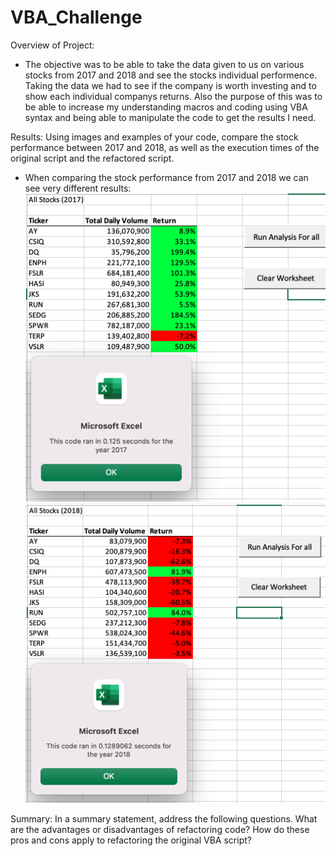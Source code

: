 # VBA_Challenge

Overview of Project:
- The objective was to be able to take the data given to us on various stocks from 2017 and 2018 and see the stocks individual performence. Taking the data we had to see if the company is worth investing and to show each individual companys returns. Also the purpose of this was to be able to increase my understanding macros and coding using VBA syntax and being able to manipulate the code to get the results I need.

Results: Using images and examples of your code, compare the stock performance between 2017 and 2018, as well as the execution times of the original script and the refactored script.
- When comparing the stock performance from 2017 and 2018 we can see very different results:
![total data 2017](/total_2017.png)
![total data 2018](/total_2018.png)


Summary: In a summary statement, address the following questions.
What are the advantages or disadvantages of refactoring code?
How do these pros and cons apply to refactoring the original VBA script?
